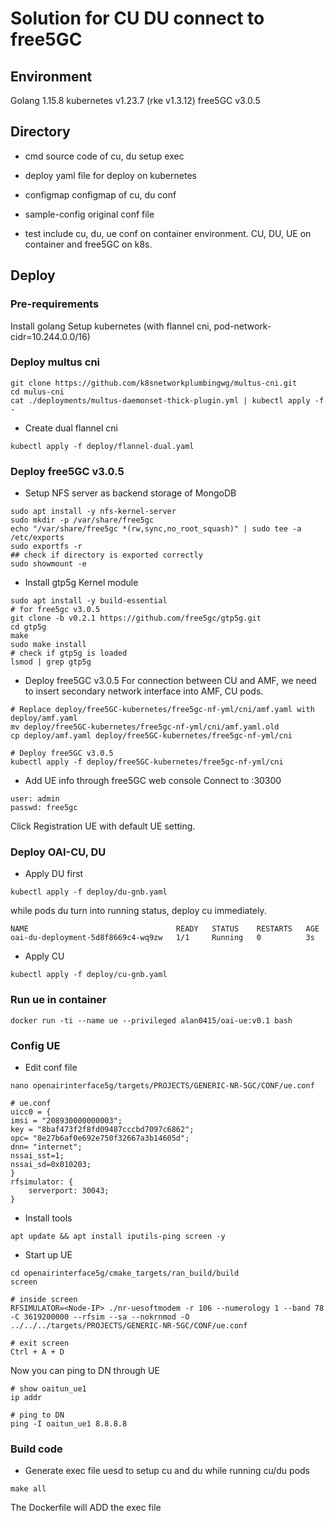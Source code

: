 # Solution for CU DU connect to free5GC
## Environment
Golang 1.15.8
kubernetes v1.23.7 (rke v1.3.12)
free5GC v3.0.5

## Directory
* cmd
source code of cu, du setup exec

* deploy
yaml file for deploy on kubernetes

* configmap
configmap of cu, du conf

* sample-config
original conf file

* test
include cu, du, ue conf on container environment. CU, DU, UE on container and free5GC on k8s.

## Deploy
### Pre-requirements
Install golang
Setup kubernetes (with flannel cni, pod-network-cidr=10.244.0.0/16)

### Deploy multus cni
```
git clone https://github.com/k8snetworkplumbingwg/multus-cni.git
cd mulus-cni
cat ./deployments/multus-daemonset-thick-plugin.yml | kubectl apply -f -
```

* Create dual flannel cni
```
kubectl apply -f deploy/flannel-dual.yaml
```

### Deploy free5GC v3.0.5
* Setup NFS server as backend storage of MongoDB
```
sudo apt install -y nfs-kernel-server
sudo mkdir -p /var/share/free5gc
echo "/var/share/free5gc *(rw,sync,no_root_squash)" | sudo tee -a /etc/exports
sudo exportfs -r
## check if directory is exported correctly
sudo showmount -e
```

* Install gtp5g Kernel module
```
sudo apt install -y build-essential
# for free5gc v3.0.5
git clone -b v0.2.1 https://github.com/free5gc/gtp5g.git
cd gtp5g
make
sudo make install
# check if gtp5g is loaded
lsmod | grep gtp5g
```

* Deploy free5GC v3.0.5
For connection between CU and AMF, we need to insert secondary network interface into AMF, CU pods.
```
# Replace deploy/free5GC-kubernetes/free5gc-nf-yml/cni/amf.yaml with deploy/amf.yaml
mv deploy/free5GC-kubernetes/free5gc-nf-yml/cni/amf.yaml.old
cp deploy/amf.yaml deploy/free5GC-kubernetes/free5gc-nf-yml/cni

# Deploy free5GC v3.0.5
kubectl apply -f deploy/free5GC-kubernetes/free5gc-nf-yml/cni
```

* Add UE info through free5GC web console
Connect to <Node-IP>:30300
```
user: admin
passwd: free5gc
```
Click Registration UE with default UE setting.

### Deploy OAI-CU, DU
* Apply DU first
```
kubectl apply -f deploy/du-gnb.yaml
```
while pods du turn into running status, deploy cu immediately.
```
NAME                                 READY   STATUS    RESTARTS   AGE
oai-du-deployment-5d8f8669c4-wq9zw   1/1     Running   0          3s
```

* Apply CU
```
kubectl apply -f deploy/cu-gnb.yaml
```

### Run ue in container
```
docker run -ti --name ue --privileged alan0415/oai-ue:v0.1 bash
```

### Config UE
* Edit conf file
```
nano openairinterface5g/targets/PROJECTS/GENERIC-NR-5GC/CONF/ue.conf
```

```
# ue.conf
uicc0 = {
imsi = "208930000000003";
key = "8baf473f2f8fd09487cccbd7097c6862";
opc= "8e27b6af0e692e750f32667a3b14605d";
dnn= "internet";
nssai_sst=1;
nssai_sd=0x010203;
}
rfsimulator: {
    serverport: 30043;
}
```

* Install tools
```
apt update && apt install iputils-ping screen -y
```

* Start up UE
```
cd openairinterface5g/cmake_targets/ran_build/build
screen

# inside screen
RFSIMULATOR=<Node-IP> ./nr-uesoftmodem -r 106 --numerology 1 --band 78 -C 3619200000 --rfsim --sa --nokrnmod -O ../../../targets/PROJECTS/GENERIC-NR-5GC/CONF/ue.conf

# exit screen
Ctrl + A + D
```
Now you can ping to DN through UE

```
# show oaitun_ue1
ip addr

# ping to DN
ping -I oaitun_ue1 8.8.8.8
```

### Build code
* Generate exec file uesd to setup cu and du while running cu/du pods
```
make all
```
The Dockerfile will ADD the exec file
